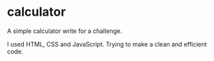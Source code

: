 # calculator
 A simple calculator write for a challenge.

 I used HTML, CSS and JavaScript. Trying to make a clean and efficient code.
